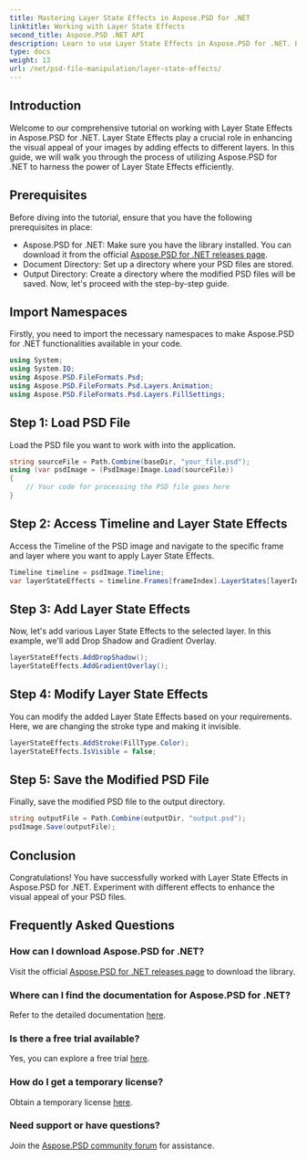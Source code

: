 ```yaml
---
title: Mastering Layer State Effects in Aspose.PSD for .NET
linktitle: Working with Layer State Effects
second_title: Aspose.PSD .NET API
description: Learn to use Layer State Effects in Aspose.PSD for .NET. Enhance your PSD files with Drop Shadow, Gradient Overlay, and more. Easy tutorial guide.
type: docs
weight: 13
url: /net/psd-file-manipulation/layer-state-effects/
---
```

## Introduction
Welcome to our comprehensive tutorial on working with Layer State Effects in Aspose.PSD for .NET. Layer State Effects play a crucial role in enhancing the visual appeal of your images by adding effects to different layers. In this guide, we will walk you through the process of utilizing Aspose.PSD for .NET to harness the power of Layer State Effects efficiently.
## Prerequisites
Before diving into the tutorial, ensure that you have the following prerequisites in place:
- Aspose.PSD for .NET: Make sure you have the library installed. You can download it from the official [Aspose.PSD for .NET releases page](https://releases.aspose.com/psd/net/).
- Document Directory: Set up a directory where your PSD files are stored.
- Output Directory: Create a directory where the modified PSD files will be saved.
Now, let's proceed with the step-by-step guide.
## Import Namespaces
Firstly, you need to import the necessary namespaces to make Aspose.PSD for .NET functionalities available in your code.
```csharp
using System;
using System.IO;
using Aspose.PSD.FileFormats.Psd;
using Aspose.PSD.FileFormats.Psd.Layers.Animation;
using Aspose.PSD.FileFormats.Psd.Layers.FillSettings;
```
## Step 1: Load PSD File
Load the PSD file you want to work with into the application.
```csharp
string sourceFile = Path.Combine(baseDir, "your_file.psd");
using (var psdImage = (PsdImage)Image.Load(sourceFile))
{
    // Your code for processing the PSD file goes here
}
```
## Step 2: Access Timeline and Layer State Effects
Access the Timeline of the PSD image and navigate to the specific frame and layer where you want to apply Layer State Effects.
```csharp
Timeline timeline = psdImage.Timeline;
var layerStateEffects = timeline.Frames[frameIndex].LayerStates[layerIndex].StateEffects;
```
## Step 3: Add Layer State Effects
Now, let's add various Layer State Effects to the selected layer. In this example, we'll add Drop Shadow and Gradient Overlay.
```csharp
layerStateEffects.AddDropShadow();
layerStateEffects.AddGradientOverlay();
```
## Step 4: Modify Layer State Effects
You can modify the added Layer State Effects based on your requirements. Here, we are changing the stroke type and making it invisible.
```csharp
layerStateEffects.AddStroke(FillType.Color);
layerStateEffects.IsVisible = false;
```
## Step 5: Save the Modified PSD File
Finally, save the modified PSD file to the output directory.
```csharp
string outputFile = Path.Combine(outputDir, "output.psd");
psdImage.Save(outputFile);
```
## Conclusion
Congratulations! You have successfully worked with Layer State Effects in Aspose.PSD for .NET. Experiment with different effects to enhance the visual appeal of your PSD files.
## Frequently Asked Questions
### How can I download Aspose.PSD for .NET?
Visit the official [Aspose.PSD for .NET releases page](https://releases.aspose.com/psd/net/) to download the library.
### Where can I find the documentation for Aspose.PSD for .NET?
Refer to the detailed documentation [here](https://reference.aspose.com/psd/net/).
### Is there a free trial available?
Yes, you can explore a free trial [here](https://releases.aspose.com/).
### How do I get a temporary license?
Obtain a temporary license [here](https://purchase.aspose.com/temporary-license/).
### Need support or have questions?
Join the [Aspose.PSD community forum](https://forum.aspose.com/c/psd/34) for assistance.
